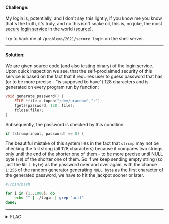 #### Challenge:

My login is, potentially, and I don't say this lightly, if you know me you know that's the truth, it's truly, and no this isn't snake oil, this is, no joke, the most [secure login service](./login ":ignore") in the world ([source](./login.c ":ignore")).

Try to hack me at `/problems/2021/secure_login` on the shell server.

---

#### Solution:

We are given source code (and also testing binary) of the login service. Upon quick inspection we see, that the self-proclaimed security of this service is based on the fact that it requires user to guess password that has (or to be more precise - "is supposed to have") 128 characters and is generated on every program run by function:

```c++
void generate_password() {
	FILE *file = fopen("/dev/urandom","r");
	fgets(password, 128, file);
	fclose(file);
}
```

Subsequently, the password is checked by this condition:

```c++
if (strcmp(input, password) == 0) {
```

The beautiful mistake of this system lies in the fact that `strcmp` may not be checking the full string (all 128 characters) because it compares two strings only until the end of the shorter one of them - to be more precise until NULL byte (`\0`) of the shorter one of them. So if we keep sending empty string (so just the `NULL byte`) as the password over and over again, with the chance `1:256` of the random generator generating `NULL byte` as the first character of the generated password, we have to hit the jackpot sooner or later. 


```bash
#!/bin/bash

for i in {1..1000}; do
    echo "" | ./login | grep "actf"
done;
```

---

<details><summary>FLAG:</summary>

```text
actf{if_youre_reading_this_ive_been_hacked}
```

</details>
<br/>
